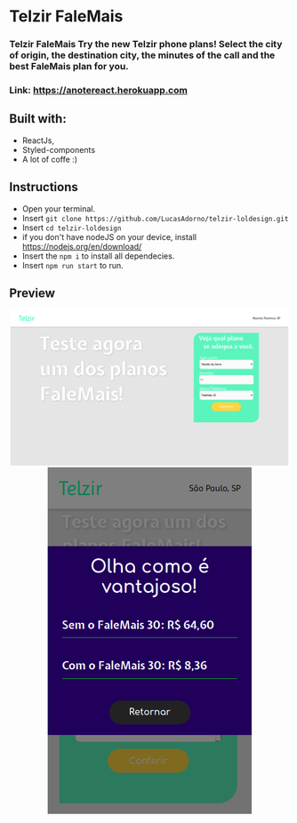 # Telzir FaleMais

### **Telzir FaleMais** Try the new Telzir phone plans! Select the city of origin, the destination city, the minutes of the call and the best FaleMais plan for you.
### Link: https://anotereact.herokuapp.com

## Built with:
- ReactJs,
- Styled-components
- A lot of coffe :)

## Instructions
- Open your terminal.
- Insert `git clone https://github.com/LucasAdorno/telzir-loldesign.git`
- Insert `cd telzir-loldesign`
- if you don't have nodeJS on your device, install https://nodejs.org/en/download/
- Insert the `npm i` to install all dependecies.
- Insert `npm run start` to run.


## Preview

<div align="center">
  <img src="src/assets/desktop.png" width="500">
  <img src="src/assets/mobile.png" width="367">
</div>


